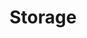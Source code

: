 ---
title: Storage
slug: storage
excerpt: Get started with OVHcloud Storage and Backup solutions
order: 06
sections: Enterprise File Storage, Object Storage Standard (Swift), Public Cloud Archive, Veeam, Cloud Disk Array, NAS
---